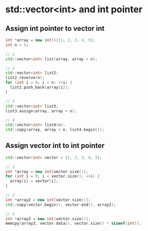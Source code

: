 # std::vector&lt;int&gt; and int pointer

## Assign int pointer to vector int

```C++
int *array = new int[5]{1, 2, 3, 4, 5};
int n = 5;

// 1
std::vector<int> list(array, array + n);

// 2
std::vector<int> list2;
list2.reserve(n);
for (int i = 0; i < n; ++i) {
  list2.push_back(array[i]);
}

// 3
std::vector<int> list3;
list3.assign(array, array + n);

// 4
std::vector<int> list4(n);
std::copy(array, array + n, list4.begin());
```

## Assign vector int to int pointer

```C++
std::vector<int> vector = {1, 2, 3, 4, 5};

// 1
int *array = new int[vector.size()];
for (int i = 0; i < vector.size(); ++i) {
  array[i] = vector[i];
}

// 2
int *array2 = new int[vector.size()];
std::copy(vector.begin(), vector.end(), array2);

// 3
int *array3 = new int[vector.size()];
memcpy(array3, vector.data(), vector.size() * sizeof(int));
```